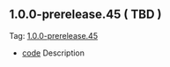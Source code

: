 ## 1.0.0-prerelease.45 ( TBD )

Tag: [1.0.0-prerelease.45](https://github.com/patternfly/patternfly-elements/releases/tag/1.0.0-prerelease.45)

- [code](url) Description